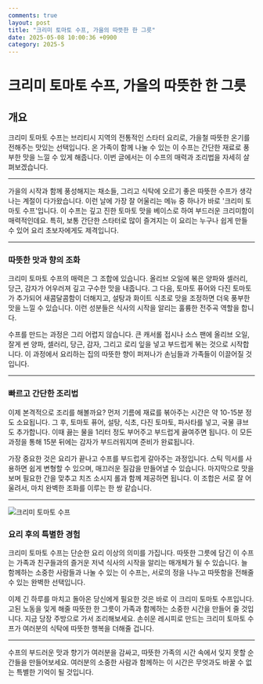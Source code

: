 ```yaml
---
comments: true
layout: post
title: "크리미 토마토 수프, 가을의 따뜻한 한 그릇"
date: 2025-05-08 10:00:36 +0900
category: 2025-5
---
```


# 크리미 토마토 수프, 가을의 따뜻한 한 그릇

## 개요
크리미 토마토 수프는 브리티시 지역의 전통적인 스타터 요리로, 가을철 따뜻한 온기를 전해주는 맛있는 선택입니다. 온 가족이 함께 나눌 수 있는 이 수프는 간단한 재료로 풍부한 맛을 느낄 수 있게 해줍니다. 이번 글에서는 이 수프의 매력과 조리법을 자세히 살펴보겠습니다.

---

가을의 시작과 함께 풍성해지는 채소들, 그리고 식탁에 오르기 좋은 따뜻한 수프가 생각나는 계절이 다가왔습니다. 이런 날에 가장 잘 어울리는 메뉴 중 하나가 바로 '크리미 토마토 수프'입니다. 이 수프는 깊고 진한 토마토 맛을 베이스로 하여 부드러운 크리미함이 매력적인데요. 특히, 보통 간단한 스타터로 많이 즐겨지는 이 요리는 누구나 쉽게 만들 수 있어 요리 초보자에게도 제격입니다.

---

### 따뜻한 맛과 향의 조화

크리미 토마토 수프의 매력은 그 조합에 있습니다. 올리브 오일에 볶은 양파와 셀러리, 당근, 감자가 어우러져 깊고 구수한 맛을 내줍니다. 그 다음, 토마토 퓨어와 다진 토마토가 추가되어 새콤달콤함이 더해지고, 설탕과 화이트 식초로 맛을 조정하면 더욱 풍부한 맛을 느낄 수 있습니다. 이런 성분들은 식사의 시작을 알리는 훌륭한 전주곡 역할을 합니다.

수프를 만드는 과정은 그리 어렵지 않습니다. 큰 캐서롤 접시나 소스 팬에 올리브 오일, 잘게 썬 양파, 셀러리, 당근, 감자, 그리고 로리 잎을 넣고 부드럽게 볶는 것으로 시작합니다. 이 과정에서 요리하는 집의 따뜻한 향이 퍼져나가 손님들과 가족들이 이끌어질 것입니다.

---

### 빠르고 간단한 조리법

이제 본격적으로 조리를 해볼까요? 먼저 기름에 재료를 볶아주는 시간은 약 10-15분 정도 소요됩니다. 그 후, 토마토 퓨어, 설탕, 식초, 다진 토마토, 파사타를 넣고, 국물 큐브도 추가합니다. 이때 끓는 물을 1리터 정도 부어주고 부드럽게 끓여주면 됩니다. 이 모든 과정을 통해 15분 뒤에는 감자가 부드러워지며 준비가 완료됩니다.

가장 중요한 것은 요리가 끝나고 수프를 부드럽게 갈아주는 과정입니다. 스틱 믹서를 사용하면 쉽게 변형할 수 있으며, 매끄러운 질감을 만들어낼 수 있습니다. 마지막으로 맛을 보며 필요한 간을 맞추고 치즈 소시지 롤과 함께 제공하면 됩니다. 이 조합은 서로 잘 어울려서, 마치 완벽한 조화를 이루는 한 쌍 같습니다.

---

![크리미 토마토 수프](https://www.themealdb.com/images/media/meals/stpuws1511191310.jpg)

### 요리 후의 특별한 경험

크리미 토마토 수프는 단순한 요리 이상의 의미를 가집니다. 따뜻한 그릇에 담긴 이 수프는 가족과 친구들과의 즐거운 저녁 식사의 시작을 알리는 매개체가 될 수 있습니다. 늘 함께하는 소중한 사람들과 나눌 수 있는 이 수프는, 서로의 정을 나누고 따뜻함을 전해줄 수 있는 완벽한 선택입니다.

이제 긴 하루를 마치고 돌아온 당신에게 필요한 것은 바로 이 크리미 토마토 수프입니다. 고된 노동을 잊게 해줄 따뜻한 한 그릇이 가족과 함께하는 소중한 시간을 만들어 줄 것입니다. 지금 당장 주방으로 가서 조리해보세요. 손쉬운 레시피로 만드는 크리미 토마토 수프가 여러분의 식탁에 따뜻한 행복을 더해줄 겁니다. 

---

수프의 부드러운 맛과 향기가 여러분을 감싸고, 따뜻한 가족의 시간 속에서 잊지 못할 순간들을 만들어보세요. 여러분의 소중한 사람과 함께하는 이 시간은 무엇과도 바꿀 수 없는 특별한 기억이 될 것입니다.